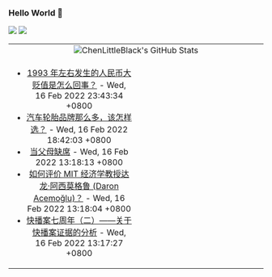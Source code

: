 ### Hello World 👋

[![](https://img.shields.io/badge/@ChenLittleBlack-1a6c81?style=flat&logo=java&logoColor=1a6c81&label=Java&colorA=ffffff)](https://www.java.com/)
[![](https://img.shields.io/badge/@ChenLittleBlack-41b883?style=flat&logo=vuedotjs&logoColor=41b883&label=Vue&colorA=ffffff)](https://cn.vuejs.org/)

<table>
<tr>
<td colspan="2" style="text-align: center;">
<img alt="ChenLittleBlack's GitHub Stats" src="https://github-readme-stats.vercel.app/api?username=ChenLittleBlack&show_icons=true&icon_color=CE1D2D&text_color=718096&bg_color=ffffff&hide_title=true" />
</td>
</tr>
<tr>
<td align="center" valign="middle">

<!-- START_SECTION:blog -->
* <a href='http://www.zhihu.com/question/19991948/answer/13588547?utm_campaign=rss&utm_medium=rss&utm_source=rss&utm_content=title' target='_blank'>1993 年左右发生的人民币大贬值是怎么回事？</a> - Wed, 16 Feb 2022 23:43:34 +0800
* <a href='http://www.zhihu.com/question/338882903/answer/2350896796?utm_campaign=rss&utm_medium=rss&utm_source=rss&utm_content=title' target='_blank'>汽车轮胎品牌那么多，该怎样选？</a> - Wed, 16 Feb 2022 18:42:03 +0800
* <a href='http://zhuanlan.zhihu.com/p/410632327?utm_campaign=rss&utm_medium=rss&utm_source=rss&utm_content=title' target='_blank'>当父母缺席</a> - Wed, 16 Feb 2022 13:18:13 +0800
* <a href='http://www.zhihu.com/question/24248273/answer/2070512093?utm_campaign=rss&utm_medium=rss&utm_source=rss&utm_content=title' target='_blank'>如何评价 MIT 经济学教授达龙·阿西莫格鲁 (Daron Acemoğlu)？</a> - Wed, 16 Feb 2022 13:18:04 +0800
* <a href='http://zhuanlan.zhihu.com/p/442438168?utm_campaign=rss&utm_medium=rss&utm_source=rss&utm_content=title' target='_blank'>快播案七周年（二）——关于快播案证据的分析</a> - Wed, 16 Feb 2022 13:17:27 +0800
<!-- END_SECTION:blog -->

</td>
<td valign="middle" width="50%">

<!-- START_SECTION:douban -->

<!-- END_SECTION:douban -->

</td>
</tr>
</table>
